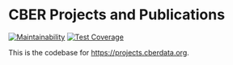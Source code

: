 # CBER Projects and Publications

[![Maintainability](https://api.codeclimate.com/v1/badges/1acfb10c9cc8d8d3ad63/maintainability)](https://codeclimate.com/github/BallStateCBER/projects-cakephp3/maintainability)
[![Test Coverage](https://api.codeclimate.com/v1/badges/1acfb10c9cc8d8d3ad63/test_coverage)](https://codeclimate.com/github/BallStateCBER/projects-cakephp3/test_coverage)

This is the codebase for https://projects.cberdata.org.
